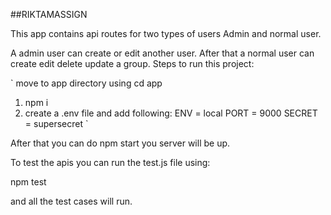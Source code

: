 

##RIKTAMASSIGN

This app contains api routes for two types of users Admin and normal user.

A admin user can create or edit another user. After that a normal user can create edit delete update a group.
Steps to run this project:

`
move to app directory using cd app
1. npm i 
2. create a .env file and add following:
    ENV = local
    PORT = 9000
    SECRET = supersecret
`

After that you can do npm start you server will be up.

To test the apis you can run the test.js file using:

npm test 

and all the test cases will run.
